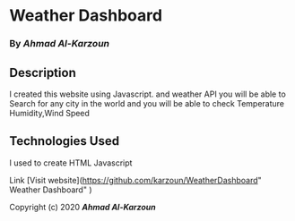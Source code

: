 # Weather Dashboard

### By _**Ahmad Al-Karzoun**_

## Description

I created this website using Javascript.
and weather API you will be able to Search for any city in the world and you will be able to check Temperature
Humidity,Wind Speed






## Technologies Used

I used to create
HTML
Javascript 






Link
[Visit website](https://github.com/karzoun/WeatherDashboard" Weather Dashboard"
)





Copyright (c) 2020 **_Ahmad Al-Karzoun_**